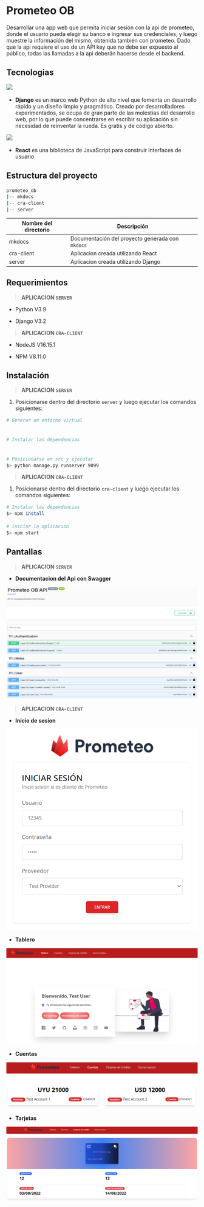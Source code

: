 # Prometeo OB

Desarrollar una app web que permita iniciar sesión con la api de prometeo, donde el usuario pueda elegir su banco e ingresar sus credenciales, y luego muestre la información del mismo, obtenida también con prometeo.
Dado que la api requiere el uso de un API key que no debe ser expuesto al público, todas las llamadas a la api deberán hacerse desde el backend.

## Tecnologias

![](C:\Users\dsoto\Documents\Projects\prometeo-ob\mkdocs\docs\assets\images\tech\django-logo.jpg)

- **Django** es un marco web Python de alto nivel que fomenta un desarrollo rápido y un diseño limpio y pragmático. Creado por desarrolladores experimentados, se ocupa de gran parte de las molestias del desarrollo web, por lo que puede concentrarse en escribir su aplicación sin necesidad de reinventar la rueda. Es gratis y de código abierto.

![](C:\Users\dsoto\Documents\Projects\prometeo-ob\mkdocs\docs\assets\images\tech\react-logo.png)

- **React** es una biblioteca de JavaScript para construir interfaces de usuario

## Estructura del proyecto

```bash
prometeo_ob
|-- mkdocs
|-- cra-client
|-- server
```

| Nombre del directorio | Descripción                                      |
| --------------------- | ------------------------------------------------ |
| mkdocs                | Documentación del proyecto generada con `mkdocs` |
| cra-client            | Aplicacion creada utilizando React               |
| server                | Aplicacion creada utilizando Django              |

## Requerimientos

> **APLICACION `SERVER`**

- Python V3.9

- Django V3.2

> **APLICACION `CRA-CLIENT`**

- NodeJS V16.15.1

- NPM V8.11.0

## Instalación

> **APLICACION `SERVER`**

1. Posicionarse dentro del directorio `server` y luego ejecutar los comandos siguientes:

```bash
# Generar un entorno virtual


# Instalar las dependencias


# Posicionarse en src y ejecutar
$> python manage.py runserver 9099
```

> **APLICACION `CRA-CLIENT`**

1. Posicionarse dentro del directorio `cra-client` y luego ejecutar los comandos siguientes:

```bash
# Instalar las dependencias
$> npm install

# Iniciar la aplicacion
$> npm start
```

## Pantallas

> **APLICACION `SERVER`**

- **Documentacion del Api con Swagger**

![](./mkdocs/docs/assets/images/server/swagger.png)

> **APLICACION `CRA-CLIENT`**

- **Inicio de sesion**

![](./mkdocs/docs/assets/images/cra-client/login-page.png)

- **Tablero**

![](./mkdocs/docs/assets/images/cra-client/dashboard-page.png)

- **Cuentas**

![](./mkdocs/docs/assets/images/cra-client/account-page.png)

- **Tarjetas**

![](./mkdocs/docs/assets/images/cra-client/card-page.png)
